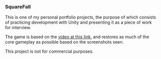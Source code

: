 ### SquareFall
This is one of my personal portfolio projects, the purpose of which consists of practicing development with Unity and presenting it as a piece of work for interview.

The game is based on the [video at this link](https://www.pinterest.com/pin/664492120060142757/), and restores as much of the core gameplay as possible based on the screenshots seen.

This project is not for commercial purposes.
